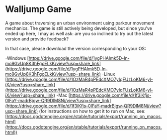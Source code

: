 # Walljump Game

A game about traversing an urban environment using parkour movement mechanics.
The game is still actively being developed, but since you've ended up here, I may as well ask: are you so inclined to try out the latest version and provide feedback?

In that case, please download the version corresponding to your OS:

-Windows      [https://drive.google.com/file/d/1ygPHAImk5D-ln-mo9GvUp8K3hFgoELkK/view?usp=share_link](https://drive.google.com/file/d/1ygPHAImk5D-ln-mo9GvUp8K3hFgoELkK/view?usp=share_link)
-Linux	      [https://drive.google.com/file/d/1OzMaR4pPEdcXMO7yIqFUzLoKM6-yl-iX/view?usp=share_link](https://drive.google.com/file/d/1OzMaR4pPEdcXMO7yIqFUzLoKM6-yl-iX/view?usp=share_link)
-Mac	      [https://drive.google.com/file/d/1f3iKfjs-0IFaY-madrBjgw-QR9DlM8Nj/view?usp=share_link](https://drive.google.com/file/d/1f3iKfjs-0IFaY-madrBjgw-QR9DlM8Nj/view?usp=share_link) (for instructions on how to get it to run on Mac, see: [https://docs.godotengine.org/en/stable/tutorials/export/running_on_macos.html](https://docs.godotengine.org/en/stable/tutorials/export/running_on_macos.html))

